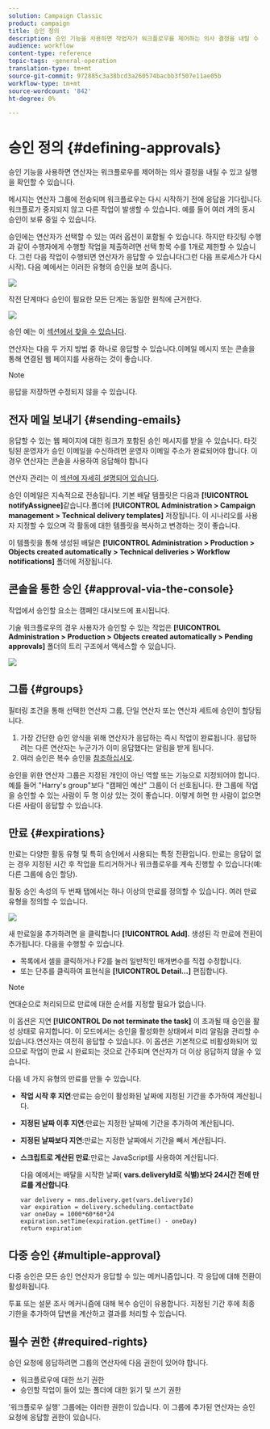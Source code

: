 ```yaml
---
solution: Campaign Classic
product: campaign
title: 승인 정의
description: 승인 기능을 사용하면 작업자가 워크플로우를 제어하는 의사 결정을 내릴 수 있고 진행 중인 작업을 확인할 수 있습니다
audience: workflow
content-type: reference
topic-tags: -general-operation
translation-type: tm+mt
source-git-commit: 972885c3a38bcd3a260574bacbb3f507e11ae05b
workflow-type: tm+mt
source-wordcount: '842'
ht-degree: 0%

---
```



# 승인 정의 {#defining-approvals}

승인 기능을 사용하면 연산자는 워크플로우를 제어하는 의사 결정을 내릴 수 있고 실행을 확인할 수 있습니다.

메시지는 연산자 그룹에 전송되며 워크플로우는 다시 시작하기 전에 응답을 기다립니다. 워크플로가 중지되지 않고 다른 작업이 발생할 수 있습니다. 예를 들어 여러 개의 동시 승인이 보류 중일 수 있습니다.

승인에는 연산자가 선택할 수 있는 여러 옵션이 포함될 수 있습니다. 하지만 타깃팅 수행과 같이 수행자에게 수행할 작업을 제출하려면 선택 항목 수를 1개로 제한할 수 있습니다. 그런 다음 작업이 수행되면 연산자가 응답할 수 있습니다(그런 다음 프로세스가 다시 시작). 다음 예에서는 이러한 유형의 승인을 보여 줍니다.

![](assets/validation-1.png)

작전 단계마다 승인이 필요한 모든 단계는 동일한 원칙에 근거한다.

![](assets/validation-1-in-op.png)

승인 예는 이 [섹션에서 찾을 수 있습니다](../../campaign/using/marketing-campaign-approval.md#checking-and-approving-deliveries).

연산자는 다음 두 가지 방법 중 하나로 응답할 수 있습니다.이메일 메시지 또는 콘솔을 통해 연결된 웹 페이지를 사용하는 것이 좋습니다.

>[!NOTE]
>
>응답을 저장하면 수정되지 않을 수 있습니다.

## 전자 메일 보내기 {#sending-emails}

응답할 수 있는 웹 페이지에 대한 링크가 포함된 승인 메시지를 받을 수 있습니다. 타깃팅된 운영자가 승인 이메일을 수신하려면 운영자 이메일 주소가 완료되어야 합니다. 이 경우 연산자는 콘솔을 사용하여 응답해야 합니다

연산자 관리는 이 [섹션에 자세히 설명되어 있습니다](../../platform/using/access-management.md).

승인 이메일은 지속적으로 전송됩니다. 기본 배달 템플릿은 다음과 **[!UICONTROL notifyAssignee]**&#x200B;같습니다.폴더에 **[!UICONTROL Administration > Campaign management > Technical delivery templates]** 저장됩니다. 이 시나리오를 사용자 지정할 수 있으며 각 활동에 대한 템플릿을 복사하고 변경하는 것이 좋습니다.

이 템플릿을 통해 생성된 배달은 **[!UICONTROL Administration > Production > Objects created automatically > Technical deliveries > Workflow notifications]** 폴더에 저장됩니다.

## 콘솔을 통한 승인 {#approval-via-the-console}

작업에서 승인할 요소는 캠페인 대시보드에 표시됩니다.

기술 워크플로우의 경우 사용자가 승인할 수 있는 작업은 **[!UICONTROL Administration > Production > Objects created automatically > Pending approvals]** 폴더의 트리 구조에서 액세스할 수 있습니다.

![](assets/validation-node.png)

## 그룹 {#groups}

필터링 조건을 통해 선택한 연산자 그룹, 단일 연산자 또는 연산자 세트에 승인이 할당됩니다.

1. 가장 간단한 승인 양식을 위해 연산자가 응답하는 즉시 작업이 완료됩니다. 응답하려는 다른 연산자는 누군가가 이미 응답했다는 알림을 받게 됩니다.
1. 여러 승인은 복수 승인을 [참조하십시오](#multiple-approval).

승인을 위한 연산자 그룹은 지정된 개인이 아닌 역할 또는 기능으로 지정되어야 합니다. 예를 들어 &quot;Harry&#39;s group&quot;보다 &quot;캠페인 예산&quot; 그룹이 더 선호됩니다. 한 그룹에 작업을 승인할 수 있는 사람이 두 명 이상 있는 것이 좋습니다. 이렇게 하면 한 사람이 없으면 다른 사람이 응답할 수 있습니다.

## 만료 {#expirations}

만료는 다양한 활동 유형 및 특히 승인에서 사용되는 특정 전환입니다. 만료는 응답이 없는 경우 지정된 시간 후 작업을 트리거하거나 워크플로우를 계속 진행할 수 있습니다(예: 다른 그룹에 승인 할당).

활동 승인 속성의 두 번째 탭에서는 하나 이상의 만료를 정의할 수 있습니다. 여러 만료 유형을 정의할 수 있습니다.

![](assets/expiration.png)

새 만료일을 추가하려면 을 클릭합니다 **[!UICONTROL Add]**. 생성된 각 만료에 전환이 추가됩니다. 다음을 수행할 수 있습니다.

* 목록에서 셀을 클릭하거나 F2를 눌러 일반적인 매개변수를 직접 수정합니다.
* 또는 단추를 클릭하여 표현식을 **[!UICONTROL Detail...]** 편집합니다.

>[!NOTE]
>
>연대순으로 처리되므로 만료에 대한 순서를 지정할 필요가 없습니다.

이 옵션은 지연 **[!UICONTROL Do not terminate the task]** 이 초과될 때 승인을 활성 상태로 유지합니다. 이 모드에서는 승인을 활성화한 상태에서 미리 알림을 관리할 수 있습니다.연산자는 여전히 응답할 수 있습니다. 이 옵션은 기본적으로 비활성화되어 있으므로 작업이 만료 시 완료되는 것으로 간주되며 연산자가 더 이상 응답하지 않을 수 있습니다.

다음 네 가지 유형의 만료를 만들 수 있습니다.

* **작업 시작 후 지연**:만료는 승인이 활성화된 날짜에 지정된 기간을 추가하여 계산됩니다.
* **지정된 날짜 이후 지연**:만료는 지정한 날짜에 기간을 추가하여 계산됩니다.
* **지정된 날짜보다 지연**:만료는 지정한 날짜에서 기간을 빼서 계산됩니다.
* **스크립트로 계산된 만료**:만료는 JavaScript를 사용하여 계산됩니다.

   다음 예에서는 배달을 시작한 날짜( **vars.deliveryId로 식별)보다 24시간 전에 만료를 계산합니다**.

   ```
   var delivery = nms.delivery.get(vars.deliveryId)
   var expiration = delivery.scheduling.contactDate
   var oneDay = 1000*60*60*24
   expiration.setTime(expiration.getTime() - oneDay)
   return expiration
   ```

## 다중 승인 {#multiple-approval}

다중 승인은 모든 승인 연산자가 응답할 수 있는 메커니즘입니다. 각 응답에 대해 전환이 활성화됩니다.

투표 또는 설문 조사 메커니즘에 대해 복수 승인이 유용합니다. 지정된 기간 후에 최종 기한을 추가하여 답변을 계산하고 결과를 처리할 수 있습니다.

## 필수 권한 {#required-rights}

승인 요청에 응답하려면 그룹의 연산자에 다음 권한이 있어야 합니다.

* 워크플로우에 대한 쓰기 권한
* 승인할 작업이 들어 있는 폴더에 대한 읽기 및 쓰기 권한

&#39;워크플로우 실행&#39; 그룹에는 이러한 권한이 있습니다. 이 그룹에 추가된 연산자는 승인 요청에 응답할 권한이 있습니다.
